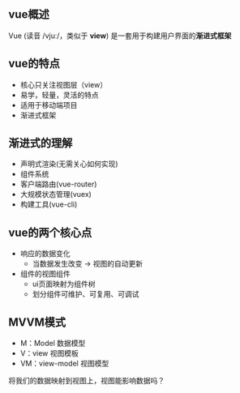 ## vue概述

Vue (读音 /vjuː/，类似于 **view**) 是一套用于构建用户界面的**渐进式框架**

## vue的特点

- 核心只关注视图层（view）
- 易学，轻量，灵活的特点
- 适用于移动端项目
- 渐进式框架

## 渐进式的理解

- 声明式渲染(无需关心如何实现)
- 组件系统
- 客户端路由(vue-router)
- 大规模状态管理(vuex)
- 构建工具(vue-cli)

## vue的两个核心点

- 响应的数据变化
  - 当数据发生改变 -> 视图的自动更新
- 组件的视图组件
  - ui页面映射为组件树
  - 划分组件可维护、可复用、可调试

## MVVM模式

- M：Model 数据模型
- V：view 视图模板
- VM：view-model 视图模型



将我们的数据映射到视图上，视图能影响数据吗？



